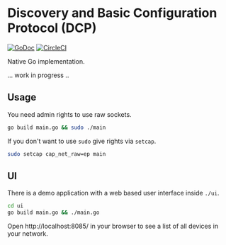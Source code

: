 
# Discovery and Basic Configuration Protocol (DCP)

[![GoDoc](https://godoc.org/github.com/zemirco/dcp?status.svg)](https://godoc.org/github.com/zemirco/dcp)
[![CircleCI](https://circleci.com/gh/zemirco/dcp.svg?style=svg)](https://circleci.com/gh/zemirco/dcp)

Native Go implementation.

... work in progress ..

## Usage

You need admin rights to use raw sockets.

```sh
go build main.go && sudo ./main
```

If you don't want to use `sudo` give rights via `setcap`.

```sh
sudo setcap cap_net_raw=ep main
```

## UI

There is a demo application with a web based user interface inside `./ui`.

```sh
cd ui
go build main.go && ./main.go
```

Open http://localhost:8085/ in your browser to see a list of all devices in your network.
